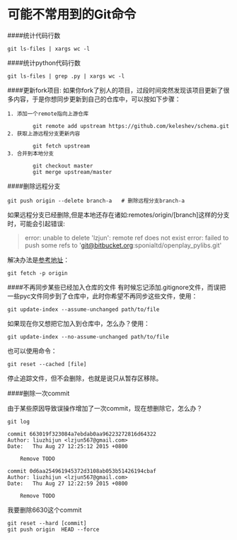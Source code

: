 可能不常用到的Git命令
==================
 
####统计代码行数

    git ls-files | xargs wc -l
####统计python代码行数

    git ls-files | grep .py | xargs wc -l
        
####更新fork项目:
如果你fork了别人的项目，过段时间突然发现该项目更新了很多内容，于是你想同步更新到自己的仓库中，可以按如下步骤：  
    
    1. 添加一个remote指向上游仓库
            
            git remote add upstream https://github.com/keleshev/schema.git
    2. 获取上游远程分支更新内容
            
            git fetch upstream
    3. 合并到本地分支
            
            git checkout master
            git merge upstream/master
            
####删除远程分支
    
    git push origin --delete branch-a   # 删除远程分支branch-a
如果远程分支已经删除,但是本地还存在诸如:remotes/origin/[branch]这样的分支时，可能会引起错误:

>error: unable to delete 'lzjun': remote ref does not exist
error: failed to push some refs to 'git@bitbucket.org:sponialtd/openplay_pylibs.git'

解决办法是[参考地址](http://stackoverflow.com/questions/10292480/when-deleting-remote-git-branch-error-unable-to-push-to-unqualified-destination)：
        
    git fetch -p origin
####不再同步某些已经加入仓库的文件
有时候忘记添加.gitignore文件，而误把一些pyc文件同步到了仓库中，此时你希望不再同步这些文件，使用：
        
    git update-index --assume-unchanged path/to/file
如果现在你又想把它加入到仓库中，怎么办？使用：
    
    git update-index --no-assume-unchanged path/to/file

也可以使用命令：
    
    git reset --cached [file]

停止追踪文件，但不会删除，也就是说只从暂存区移除。

####删除一次commit
    
由于某些原因导致误操作增加了一次commit，现在想删除它，怎么办？
        
    git log

    commit 663019f323084a7ebdab0aa96223272816d64322
    Author: liuzhijun <lzjun567@gmail.com>
    Date:   Thu Aug 27 12:25:12 2015 +0800

        Remove TODO

    commit 0d6aa254961945372d3108ab053b51426194cbaf
    Author: liuzhijun <lzjun567@gmail.com>
    Date:   Thu Aug 27 12:22:59 2015 +0800

        Remove TODO
我要删除6630这个commit

    git reset --hard [commit]
    git push origin  HEAD --force
        

